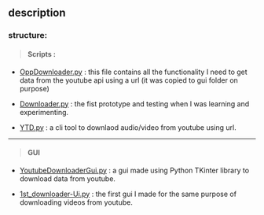 ## description

### structure:
	
> #### Scripts :


- [OppDownloader.py](https:\\github.com\Moody0101\youtubeDownloader\scripts\OppDownloader.py) : this file contains all the functionality I need to get data from the youtube api using a url (it was copied to gui folder on purpose)


- [Downloader.py](https:\\github.com\Moody0101\youtubeDownloader\scripts\Downloader.py) : the fist prototype and testing when I was learning and experimenting.

- [YTD.py](https:\\github.com\Moody0101\youtubeDownloader\scripts\YTD.py) : a cli tool to downlaod audio/video from youtube using url.
____________________________

> #### GUI

-  [YoutubeDownloaderGui.py](https:\\github.com\Moody0101\youtubeDownloader\GUI\YoutubeDownloaderGui.py) : a gui made using Python TKinter library to download data from youtube.


-  [1st_downloader-Ui.py](https:\\github.com\Moody0101\youtubeDownloader\GUI\1st_downloader-Ui.py) : the first gui I made for the same purpose of downloading videos from youtube.




	

